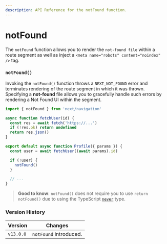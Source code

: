 ```yaml
---
description: API Reference for the notFound function.
---
```


# notFound

The `notFound` function allows you to render the `not-found file` within a route segment as well as inject a `<meta name="robots" content="noindex" />` tag.

### `notFound()`

Invoking the `notFound()` function throws a `NEXT_NOT_FOUND` error and terminates rendering of the route segment in which it was thrown. Specifying a **not-found** file allows you to gracefully handle such errors by rendering a Not Found UI within the segment.

```jsx
import { notFound } from 'next/navigation'

async function fetchUser(id) {
  const res = await fetch('https://...')
  if (!res.ok) return undefined
  return res.json()
}

export default async function Profile({ params }) {
  const user = await fetchUser((await params).id)

  if (!user) {
    notFound()
  }

  // ...
}
```

> **Good to know**: `notFound()` does not require you to use `return notFound()` due to using the TypeScript [`never`](https://www.typescriptlang.org/docs/handbook/2/functions.html#never) type.

### Version History

| Version   | Changes                |
| --------- | ---------------------- |
| `v13.0.0` | `notFound` introduced. |
